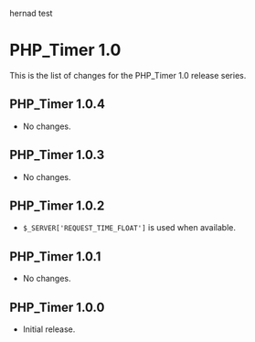hernad test


PHP_Timer 1.0
=============

This is the list of changes for the PHP_Timer 1.0 release series.

PHP_Timer 1.0.4
---------------

* No changes.

PHP_Timer 1.0.3
---------------

* No changes.

PHP_Timer 1.0.2
---------------

* `$_SERVER['REQUEST_TIME_FLOAT']` is used when available.

PHP_Timer 1.0.1
---------------

* No changes.

PHP_Timer 1.0.0
---------------

* Initial release.
